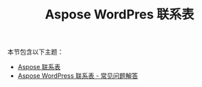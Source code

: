 ﻿---
title: Aspose WordPres 联系表
second_title: Aspose Contact Form Documen
type: docs
url: /zh/aspose-contact-form-for-wordpress/
description: 使用标记或我们的示例模板创建和管理联系表单。您的客户可以在 WordPress 页面上填写表单，您将收到数据 via 电子邮件。Aspose 联系表单还提供 Web 表单到 Excel 功能。用户可以在 WordPress 表单中填写数据，然后将其添加到 Excel 工作表中。您可以在 WordPress 页面中查看所有客户的数据
weight: 10
kwords: Excel, Office 云, REST API, 电子表格, PDF, CSV, Json, Markdwon, Aspose WordPress 联系表
---
本节包含以下主题：

- [Aspose 联系表](/cells/zh/aspose-contact-form/)
- [Aspose WordPress 联系表 - 常见问题解答](/cells/zh/aspose-contact-form-for-wordpress-faqs/)
